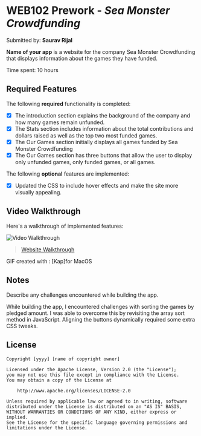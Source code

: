 # WEB102 Prework - *Sea Monster Crowdfunding*

Submitted by: **Saurav Rijal**

**Name of your app** is a website for the company Sea Monster Crowdfunding that displays information about the games they have funded.

Time spent: 10 hours

## Required Features

The following **required** functionality is completed:

* [x] The introduction section explains the background of the company and how many games remain unfunded.
* [x] The Stats section includes information about the total contributions and dollars raised as well as the top two most funded games.
* [x] The Our Games section initially displays all games funded by Sea Monster Crowdfunding
* [x] The Our Games section has three buttons that allow the user to display only unfunded games, only funded games, or all games.

The following **optional** features are implemented:

* [x] Updated the CSS to include hover effects and make the site more visually appealing.


## Video Walkthrough

Here's a walkthrough of implemented features:

<img src='[./Video Walkthrough.gif](https://imgur.com/gallery/website-walkthrough-fXfJRZL)' title='Video Walkthrough' width='' alt='Video Walkthrough' />

<blockquote class="imgur-embed-pub" lang="en" data-id="a/fXfJRZL"  ><a href="//imgur.com/a/fXfJRZL">Website Walkthrough</a></blockquote><script async src="//s.imgur.com/min/embed.js" charset="utf-8"></script>

GIF created with : [Kap]for MacOS

## Notes

Describe any challenges encountered while building the app.

While building the app, I encountered challenges with sorting the games by pledged amount. I was able to overcome this by revisiting the array sort method in JavaScript. Aligning the buttons dynamically required some extra CSS tweaks.

## License

    Copyright [yyyy] [name of copyright owner]

    Licensed under the Apache License, Version 2.0 (the "License");
    you may not use this file except in compliance with the License.
    You may obtain a copy of the License at

        http://www.apache.org/licenses/LICENSE-2.0

    Unless required by applicable law or agreed to in writing, software
    distributed under the License is distributed on an "AS IS" BASIS,
    WITHOUT WARRANTIES OR CONDITIONS OF ANY KIND, either express or implied.
    See the License for the specific language governing permissions and
    limitations under the License.
